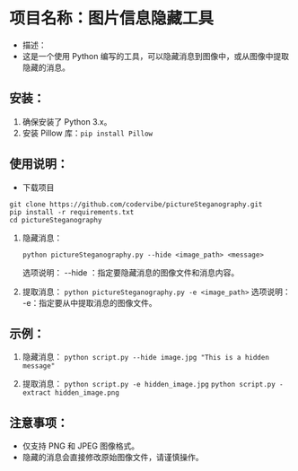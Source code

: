 # 项目名称：图片信息隐藏工具

* 描述：
* 这是一个使用 Python 编写的工具，可以隐藏消息到图像中，或从图像中提取隐藏的消息。
## 安装：
1. 确保安装了 Python 3.x。
2. 安装 Pillow 库：`pip install Pillow`

## 使用说明：
* 下载项目
~~~shell
git clone https://github.com/codervibe/pictureSteganography.git
pip install -r requirements.txt
cd pictureSteganography
~~~

1. 隐藏消息：
   ~~~
   python pictureSteganography.py --hide <image_path> <message>
   ~~~
   选项说明：
   --hide ：指定要隐藏消息的图像文件和消息内容。

2. 提取消息：
  `python pictureSteganography.py -e <image_path>`
   选项说明：
   -e：指定要从中提取消息的图像文件。

## 示例：
1. 隐藏消息：
   `python script.py --hide image.jpg "This is a hidden message"`

2. 提取消息：
   `python script.py -e hidden_image.jpg`
   `python script.py -extract hidden_image.png`

## 注意事项：
- 仅支持 PNG 和 JPEG 图像格式。
- 隐藏的消息会直接修改原始图像文件，请谨慎操作。

